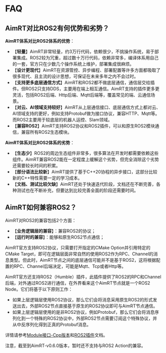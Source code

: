 # FAQ


## AimRT对比ROS2有何优势和劣势？

**AimRT体系对比ROS2体系的优势**：

- 【**轻量**】AimRT非常轻量，约3万行代码，依赖很少，不挑操作系统，易于部署集成。ROS2较为冗重，超过数十万行代码，依赖非常多，编译体系用自己的一套，官方只在少数几个操作系统上维护，部署集成很麻烦。
- 【**设计更现代**】AimRT在资源管控、异步编程、部署配置等许多方面都吸取了很多现代、且主流的设计思想，可保证在未来多年之内不会过时。
- 【**支持更多底层通信方式**】AimRT和ROS2都不做底层通信，通信层交给插件。但ROS2只支持DDS，主要用在端上相互通信。AimRT支持的插件更多更灵活，包括ROS2后端、Http后端、Mqtt后端等，覆盖常见的端、云通信场景。
- 【**对云、AI领域支持较好**】AimRT从上层通信接口、底层通信方式上都对云、AI领域支持的更好，例如支持Protobuf做为接口协议，兼容HTTP、Mqtt等。而ROS2主要用于较底层的机器人运控、Slam领域。
- 【**兼容ROS2**】AimRT支持ROS2协议和ROS2插件，可以和原生ROS2模块通信，兼容所有ROS2生态模块。


**AimRT体系对比ROS2体系的劣势**：

- 【**生态少**】ROS2的周边生态组件非常多，很多算法在开发时都需要依赖这些组件。AimRT兼容ROS2能在一定程度上缓解这个劣势，但完全消除这个劣势还需要较长时间的积累。
- 【**部分语法比较新**】AimRT提供了基于C++20协程的异步接口，这部分比较新的C++特性需要一定的学习成本。
- 【**文档、测试比较欠缺**】AimRT还处于快速迭代阶段，文档还在不断完善，各种测试也在不断补充，但要达到比较完善全面的阶段还需要时间。


## AimRT如何兼容ROS2？

AimRT对ROS2的兼容包括2个方面：

- 【**业务逻辑层的兼容**】：兼容ROS2的协议；
- 【**运行时的兼容**】：能够和原生ROS2节点通信；

AimRT官方支持ROS2协议，只需要打开指定的CMake Option并引用特定的CMake Target，即可在逻辑层面非常自然的使用ROS2作为RPC、Channel的消息类型。但此时，AimRT节点之间的底层通信可能并不是基于ROS2，这将根据配置的RPC、Channel后端决定，可能是Mqtt、Tcp或者Http等。


AimRT官方还支持ROS2（Humble）插件，此插件提供了ROS2的RPC和Channel后端，对外通过ROS2进行通信，在外界看来这个AimRT节点就是一个ROS2 Node。它们将基于以下原则工作：

- 如果上层逻辑层使用ROS2协议，那么它们会将消息采用原生ROS2的形式发送出去，外部ROS2节点直接基于原生的ROS2协议即可与AimRT节点通信。
- 如果上层逻辑层使用的是非ROS2协议，例如Protobuf，那么它们会将消息序列化到一个特殊的ROS2协议中，外部ROS2节点需要订阅这个特殊协议，并从中反序列化得到正真的Protobuf消息。


详情请参考[Module接口-Cpp版本](../tutorials/interface/cpp_module.md)和[ROS2插件](../tutorials/plugins/ros2_plugin.md)文档。


注意，截至到AimRT-v0.6.0版本，暂时还不支持与ROS2 Action的兼容。


